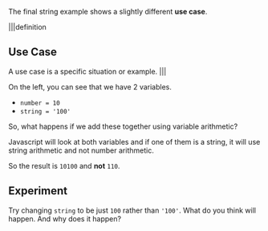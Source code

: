 The final string example shows a slightly different **use case**.

|||definition
## Use Case
A use case is a specific situation or example.
|||

On the left, you can see that we have 2 variables.

- `number = 10`
- `string = '100'`

So, what happens if we add these together using variable arithmetic?

Javascript will look at both variables and if one of them is a string, it will use string arithmetic and not number arithmetic.

So the result is `10100` and **not** `110`.

## Experiment
Try changing `string` to be just `100` rather than `'100'`. What do you think will happen. And why does it happen?


